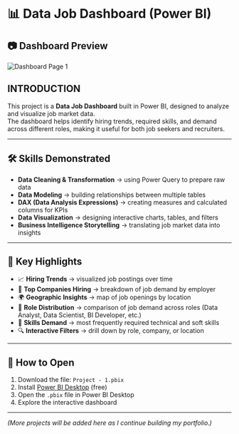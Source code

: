 # 📊 Data Job Dashboard (Power BI)

## 📷 Dashboard Preview

![Dashboard Page 1](/images/)

## INTRODUCTION 
This project is a **Data Job Dashboard** built in Power BI, designed to analyze and visualize job market data.  
The dashboard helps identify hiring trends, required skills, and demand across different roles, making it useful for both job seekers and recruiters.  

---

## 🛠 Skills Demonstrated
- **Data Cleaning & Transformation** → using Power Query to prepare raw data  
- **Data Modeling** → building relationships between multiple tables  
- **DAX (Data Analysis Expressions)** → creating measures and calculated columns for KPIs  
- **Data Visualization** → designing interactive charts, tables, and filters  
- **Business Intelligence Storytelling** → translating job market data into insights  

---

## 🌟 Key Highlights
- 📈 **Hiring Trends** → visualized job postings over time  
- 🏢 **Top Companies Hiring** → breakdown of job demand by employer  
- 🌍 **Geographic Insights** → map of job openings by location  
- 💼 **Role Distribution** → comparison of job demand across roles (Data Analyst, Data Scientist, BI Developer, etc.)  
- 🧩 **Skills Demand** → most frequently required technical and soft skills  
- 🔍 **Interactive Filters** → drill down by role, company, or location  

---

## 📌 How to Open
1. Download the file: `Project - 1.pbix`  
2. Install [Power BI Desktop](https://powerbi.microsoft.com/desktop/) (free)  
3. Open the `.pbix` file in Power BI Desktop  
4. Explore the interactive dashboard  


---

*(More projects will be added here as I continue building my portfolio.)*



